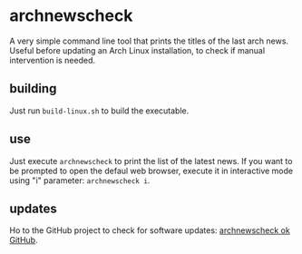 # archnewscheck
A very simple command line tool that prints the titles of the last arch news. Useful before updating an Arch Linux installation, to check if manual intervention is needed.

## building
Just run `build-linux.sh` to build the executable.

## use
Just execute `archnewscheck` to print the list of the latest news. If you want to be prompted to open the defaul web browser, execute it in interactive mode using "i" parameter: `archnewscheck i`.

## updates
Ho to the GitHub project to check for software updates:
[archnewscheck ok GitHub](https://github.com/marcellozaniboni/archnewscheck).
